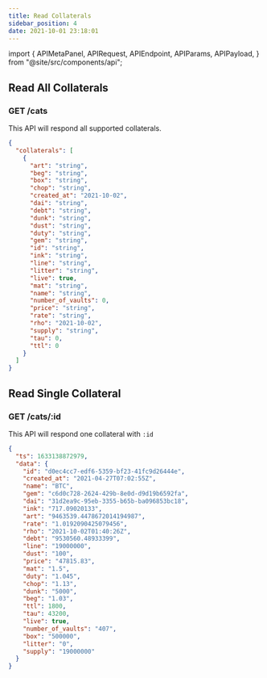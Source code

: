 ```yaml
---
title: Read Collaterals
sidebar_position: 4
date: 2021-10-01 23:18:01
---
```


import {
  APIMetaPanel,
  APIRequest,
  APIEndpoint,
  APIParams,
  APIPayload,
} from "@site/src/components/api";

## Read All Collaterals

### GET /cats

This API will respond all supported collaterals.

<APIEndpoint base="https://leaf-api.pando.im/api" url="/cats" />

<APIMetaPanel />

<APIRequest
  title="Read supported assets"
  method="GET"
  isPublic
  base="https://leaf-api.pando.im/api"
  url='/cats'
/>

```json title="Response"
{
  "collaterals": [
    {
      "art": "string",
      "beg": "string",
      "box": "string",
      "chop": "string",
      "created_at": "2021-10-02",
      "dai": "string",
      "debt": "string",
      "dunk": "string",
      "dust": "string",
      "duty": "string",
      "gem": "string",
      "id": "string",
      "ink": "string",
      "line": "string",
      "litter": "string",
      "live": true,
      "mat": "string",
      "name": "string",
      "number_of_vaults": 0,
      "price": "string",
      "rate": "string",
      "rho": "2021-10-02",
      "supply": "string",
      "tau": 0,
      "ttl": 0
    }
  ]
}
```

## Read Single Collateral

### GET /cats/:id

This API will respond one collateral with `:id`

<APIEndpoint base="https://leaf-api.pando.im/api" url="/cats/:id" />

<APIMetaPanel />

<APIParams
  p-id="the collateral id"
  p-id-required="{true}"
/>

<APIRequest
  title="Read one collateral by ID"
  method="GET"
  isPublic
  base="https://leaf-api.pando.im/api"
  url='/cats/d0ec4cc7-edf6-5359-bf23-41fc9d26444e'
/>

```json title="Response"
{
  "ts": 1633138872979,
  "data": {
    "id": "d0ec4cc7-edf6-5359-bf23-41fc9d26444e",
    "created_at": "2021-04-27T07:02:55Z",
    "name": "BTC",
    "gem": "c6d0c728-2624-429b-8e0d-d9d19b6592fa",
    "dai": "31d2ea9c-95eb-3355-b65b-ba096853bc18",
    "ink": "717.09020133",
    "art": "9463539.4478672014194987",
    "rate": "1.0192090425079456",
    "rho": "2021-10-02T01:40:26Z",
    "debt": "9530560.48933399",
    "line": "19000000",
    "dust": "100",
    "price": "47815.83",
    "mat": "1.5",
    "duty": "1.045",
    "chop": "1.13",
    "dunk": "5000",
    "beg": "1.03",
    "ttl": 1800,
    "tau": 43200,
    "live": true,
    "number_of_vaults": "407",
    "box": "500000",
    "litter": "0",
    "supply": "19000000"
  }
}
```